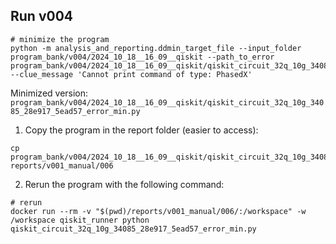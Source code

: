 ## Run v004

```shell
# minimize the program
python -m analysis_and_reporting.ddmin_target_file --input_folder program_bank/v004/2024_10_18__16_09__qiskit --path_to_error program_bank/v004/2024_10_18__16_09__qiskit/qiskit_circuit_32q_10g_34085_28e917_5ead57_error.json --clue_message 'Cannot print command of type: PhasedX'
```

Minimized version: `program_bank/v004/2024_10_18__16_09__qiskit/qiskit_circuit_32q_10g_34085_28e917_5ead57_error_min.py`

1. Copy the program in the report folder (easier to access):
```shell
cp program_bank/v004/2024_10_18__16_09__qiskit/qiskit_circuit_32q_10g_34085_28e917_5ead57_error_min.py reports/v001_manual/006
```

2. Rerun the program with the following command:
```shell
# rerun
docker run --rm -v "$(pwd)/reports/v001_manual/006/:/workspace" -w /workspace qiskit_runner python qiskit_circuit_32q_10g_34085_28e917_5ead57_error_min.py
```